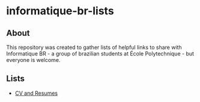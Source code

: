 # informatique-br-lists

## About

This repository was created to gather lists of helpful links to share with Informatique BR - a group of brazilian students at École Polytechnique - but everyone is welcome.

## Lists

* [CV and Resumes](cv.md)
